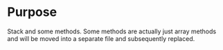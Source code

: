 # Purpose 

Stack and some methods. Some methods are actually just array methods and will be moved into a separate file and subsequently replaced.
